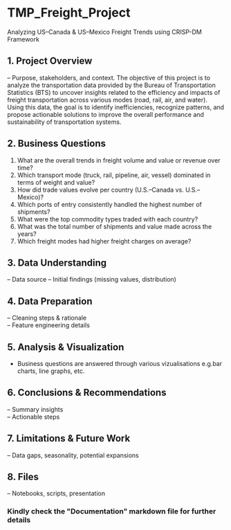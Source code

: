 # TMP_Freight_Project
Analyzing US–Canada & US–Mexico Freight Trends using CRISP-DM Framework


## 1. Project Overview  
– Purpose, stakeholders, and context.
The objective of this project is to analyze the transportation data provided by the Bureau of Transportation Statistics (BTS) to uncover insights related to the efficiency and impacts of freight transportation across various modes (road, rail, air, and water). Using this data, the goal is to identify inefficiencies, recognize patterns, and propose actionable solutions to improve the overall performance and sustainability of transportation systems.


## 2. Business Questions  
1.	What are the overall trends in freight volume and value or revenue over time? 
2.	Which transport mode (truck, rail, pipeline, air, vessel) dominated in terms of weight and value? 
3.	How did trade values evolve per country (U.S.–Canada vs. U.S.–Mexico)? 
4.	Which ports of entry consistently handled the highest number of shipments? 
5.	What were the top commodity types traded with each country? 
6.	What was the total number of shipments and value made across the years? 
7.	Which freight modes had higher freight charges on average? 


## 3. Data Understanding  
– Data source 
– Initial findings (missing values, distribution)

## 4. Data Preparation  
– Cleaning steps & rationale  
– Feature engineering details

## 5. Analysis & Visualization  
- Business questions are answered through various vizualisations e.g.bar charts, line graphs, etc. 

## 6. Conclusions & Recommendations  
– Summary insights  
– Actionable steps

## 7. Limitations & Future Work  
– Data gaps, seasonality, potential expansions

## 8. Files
– Notebooks, scripts, presentation


### Kindly check the "Documentation" markdown file for further details
